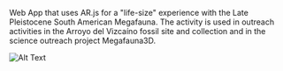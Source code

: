 Web App that uses AR.js for a "life-size" experience with the Late Pleistocene South American Megafauna. The activity is used in outreach activities in the Arroyo del Vizcaíno fossil site and collection and in the science outreach project Megafauna3D.

![Alt Text](https://github.com/lvar/MegafaunaLifeAR/blob/gh-pages/assets/gif.gif?raw=true)
